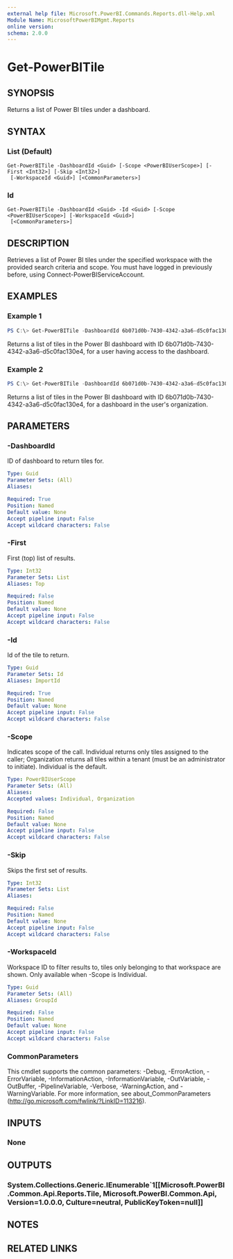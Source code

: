```yaml
---
external help file: Microsoft.PowerBI.Commands.Reports.dll-Help.xml
Module Name: MicrosoftPowerBIMgmt.Reports
online version:
schema: 2.0.0
---
```


# Get-PowerBITile

## SYNOPSIS
Returns a list of Power BI tiles under a dashboard.

## SYNTAX

### List (Default)
```
Get-PowerBITile -DashboardId <Guid> [-Scope <PowerBIUserScope>] [-First <Int32>] [-Skip <Int32>]
 [-WorkspaceId <Guid>] [<CommonParameters>]
```

### Id
```
Get-PowerBITile -DashboardId <Guid> -Id <Guid> [-Scope <PowerBIUserScope>] [-WorkspaceId <Guid>]
 [<CommonParameters>]
```

## DESCRIPTION
Retrieves a list of Power BI tiles under the specified workspace with the provided search criteria and scope.
You must have logged in previously before, using Connect-PowerBIServiceAccount.

## EXAMPLES

### Example 1
```powershell
PS C:\> Get-PowerBITile -DashboardId 6b071d0b-7430-4342-a3a6-d5c0fac130e4
```

Returns a list of tiles in the Power BI dashboard with ID 6b071d0b-7430-4342-a3a6-d5c0fac130e4, for a user having access to the dashboard.

### Example 2
```powershell
PS C:\> Get-PowerBITile -DashboardId 6b071d0b-7430-4342-a3a6-d5c0fac130e4 -Scope Organization
```

Returns a list of tiles in the Power BI dashboard with ID 6b071d0b-7430-4342-a3a6-d5c0fac130e4, for a dashboard in the user's organization.

## PARAMETERS

### -DashboardId
ID of dashboard to return tiles for.

```yaml
Type: Guid
Parameter Sets: (All)
Aliases:

Required: True
Position: Named
Default value: None
Accept pipeline input: False
Accept wildcard characters: False
```

### -First
First (top) list of results.

```yaml
Type: Int32
Parameter Sets: List
Aliases: Top

Required: False
Position: Named
Default value: None
Accept pipeline input: False
Accept wildcard characters: False
```

### -Id
Id of the tile to return.

```yaml
Type: Guid
Parameter Sets: Id
Aliases: ImportId

Required: True
Position: Named
Default value: None
Accept pipeline input: False
Accept wildcard characters: False
```

### -Scope
Indicates scope of the call. Individual returns only tiles assigned to the caller; Organization returns all tiles within a tenant (must be an administrator to initiate). Individual is the default.

```yaml
Type: PowerBIUserScope
Parameter Sets: (All)
Aliases:
Accepted values: Individual, Organization

Required: False
Position: Named
Default value: None
Accept pipeline input: False
Accept wildcard characters: False
```

### -Skip
Skips the first set of results.

```yaml
Type: Int32
Parameter Sets: List
Aliases:

Required: False
Position: Named
Default value: None
Accept pipeline input: False
Accept wildcard characters: False
```

### -WorkspaceId
Workspace ID to filter results to, tiles only belonging to that workspace are shown. Only available when -Scope is Individual.

```yaml
Type: Guid
Parameter Sets: (All)
Aliases: GroupId

Required: False
Position: Named
Default value: None
Accept pipeline input: False
Accept wildcard characters: False
```

### CommonParameters
This cmdlet supports the common parameters: -Debug, -ErrorAction, -ErrorVariable, -InformationAction, -InformationVariable, -OutVariable, -OutBuffer, -PipelineVariable, -Verbose, -WarningAction, and -WarningVariable. For more information, see about_CommonParameters (http://go.microsoft.com/fwlink/?LinkID=113216).

## INPUTS

### None

## OUTPUTS

### System.Collections.Generic.IEnumerable`1[[Microsoft.PowerBI.Common.Api.Reports.Tile, Microsoft.PowerBI.Common.Api, Version=1.0.0.0, Culture=neutral, PublicKeyToken=null]]

## NOTES

## RELATED LINKS
